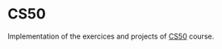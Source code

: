 # CS50

Implementation of the exercices and projects of <a href="https://cs50.harvard.edu/x/2024/" target="_blank">CS50</a> course.